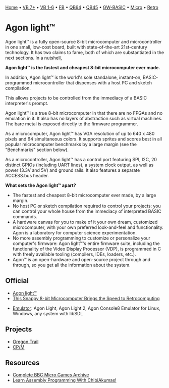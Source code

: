 [Home](https://gotbasic.com) • [VB 7+](vb.md) • [VB 1-6](vb6.md) • [FB](freebasic.md) • [QB64](qb64.md) • [QB45](qb.md) • [GW-BASIC](gw-basic.md) • [Micro](micro.md) • [Retro](retro.md)

# Agon light™

Agon light™ is a fully open-source 8-bit microcomputer and microcontroller in one small, low-cost board, built with state-of-the-art 21st-century technology. It has two claims to fame, both of which are substantiated in the next sections. In a nutshell,

**Agon light™ is the fastest and cheapest 8-bit microcomputer ever made.**

In addition, Agon light™ is the world's sole standalone, instant-on, BASIC-programmed microcontroller that dispenses with a host PC and sketch compilation.

This allows projects to be controlled from the immediacy of a BASIC interpreter's prompt.

Agon light™ is a true 8-bit microcomputer in that there are no FPGAs and no emulation in it. It also has no layers of abstraction such as virtual machines. The bare metal is exposed directly to the firmware programmer.

As a microcomputer, Agon light™ has VGA resolution of up to 640 x 480 pixels and 64 simultaneous colors. It supports sprites and scores best in all popular microcomputer benchmarks by a large margin (see the "Benchmarks" section below).

As a microcontroller, Agon light™ has a control port featuring SPI, I2C, 20 distinct GPIOs (including UART lines), a system clock output, as well as power (3.3V and 5V) and ground rails. It also features a separate ACCESS.bus header.

**What sets the Agon light™ apart?**

* The fastest and cheapest 8-bit microcomputer ever made, by a large margin.
* No host PC or sketch compilation required to control your projects: you can control your whole house from the immediacy of interpreted BASIC commands.
* A hardware canvas for you to make of it your own dream, customized microcomputer, with your own preferred look-and-feel and functionality. Agon is a laboratory for computer science experimentation.
* No more assembly programming to customize or personalize your computer's firmware: Agon light™'s entire firmware suite, including the functionality of the Video Display Processor (VDP), is programmed in C with freely available tooling (compilers, IDEs, loaders, etc.).
* Agon™ is an open-hardware and open-source project through and through, so you get all the information about the system.

## Official

* [Agon light™](https://www.thebyteattic.com/p/agon.html)
* [This Snappy 8-bit Microcomputer Brings the Speed to Retrocomputing](https://hackaday.com/2022/10/21/this-snappy-8-bit-microcomputer-brings-the-speed-to-retrocomputing)
- [Emulator](https://github.com/tomm/fab-agon-emulator): Agon Light, Agon Light 2, Agon Console8 Emulator for Linux, Windows, any system with libSDL

## Projects

* [Oregon Trail](https://github.com/LuzrBum/Agon-OregonTrail)
* [CP/M](https://bitbucket.org/cocoacrumbs/agon-vpd-cpm/src/master/)

## Resources

* [Complete BBC Micro Games Archive](http://bbcmicro.co.uk/)
* [Learn Assembly Programming With ChibiAkumas!](https://www.chibiakumas.com/ez80/?fbclid=IwAR1kUZ2JLkmRJMGTcbyEQ1a49O-Ztrx_bkhzAPf6Ti6X3fDYuOsFUfET4nA)
